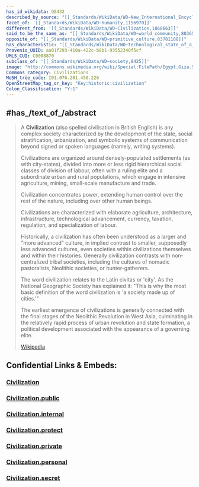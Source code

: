 ```yaml
---
has_id_wikidata: Q8432
described_by_source: "[[_Standards/WikiData/WD~New_International_Encyclopedia,1029706]]"
facet_of: '[[_Standards/WikiData/WD~humanity,1156970]]'
different_from: '[[_Standards/WikiData/WD~Civilization,1868663]]'
said_to_be_the_same_as: "[[_Standards/WikiData/WD~world_community,8036557]]"
opposite_of: "[[_Standards/WikiData/WD~primitive_culture,83781188]]"
has_characteristic: "[[_Standards/WikiData/WD~technological_state_of_a_civilization,113470485]]"
Provenio_UUID: aa01f293-410a-422c-b8b1-93552340f5cf
UMLS_CUI: C0008870
subclass_of: '[[_Standards/WikiData/WD~society,8425]]'
image: "http://commons.wikimedia.org/wiki/Special:FilePath/Egypt.Giza.Sphinx.02.jpg"
Commons_category: Civilizations
MeSH_tree_code: I01.076.201.450.226
OpenStreetMap_tag_or_key: "Key:historic:civilization"
Colon_Classification: "Y:1"
---
```


## #has_/text_of_/abstract 

> A **Civilization** (also spelled civilisation in British English) is any complex society 
> characterized by the development of the state, social stratification, urbanization, 
> and symbolic systems of communication beyond signed or spoken languages (namely, writing systems).
>
> Civilizations are organized around densely-populated settlements (as with city-states), 
> divided into more or less rigid hierarchical social classes of division of labour, 
> often with a ruling elite and a subordinate urban and rural populations, 
> which engage in intensive agriculture, mining, small-scale manufacture and trade. 
> 
> Civilization concentrates power, extending human control over the rest of the nature, 
> including over other human beings. 
> 
> Civilizations are characterized with elaborate agriculture, architecture, infrastructure, 
> technological advancement, currency, taxation, regulation, and specialization of labour.
>
> Historically, a civilization has often been understood as a larger and "more advanced" culture, 
> in implied contrast to smaller, supposedly less advanced cultures, 
> even societies  within civilizations themselves and within their histories. 
> Generally civilization contrasts with non-centralized tribal societies, 
> including the cultures of nomadic pastoralists, Neolithic societies, or hunter-gatherers.
>
> The word civilization relates to the Latin civitas or 'city'. 
> As the National Geographic Society has explained it: 
> "This is why the most basic definition of the word civilization is 'a society made up of cities.'"
>
> The earliest emergence of civilizations is generally connected with 
> the final stages of the Neolithic Revolution in West Asia, 
> culminating in the relatively rapid process of urban revolution and state formation, 
> a political development associated with the appearance of a governing elite.
>
> [Wikipedia](https://en.wikipedia.org/wiki/Civilization) 


## Confidential Links & Embeds: 

### [Civilization](/_Standards/bio/Society/Civilization.md) 

### [Civilization.public](/_public/bio/Society/Civilization.public.md) 

### [Civilization.internal](/_internal/bio/Society/Civilization.internal.md) 

### [Civilization.protect](/_protect/bio/Society/Civilization.protect.md) 

### [Civilization.private](/_private/bio/Society/Civilization.private.md) 

### [Civilization.personal](/_personal/bio/Society/Civilization.personal.md) 

### [Civilization.secret](/_secret/bio/Society/Civilization.secret.md)

